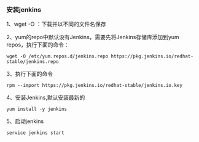 ### 安装jenkins

1、wget -O ：下载并以不同的文件名保存

2、yum的repo中默认没有Jenkins，需要先将Jenkins存储库添加到yum repos，执行下面的命令：

```$xslt
wget -O /etc/yum.repos.d/jenkins.repo https://pkg.jenkins.io/redhat-stable/jenkins.repo 
```

3、执行下面的命令

```$xslt
rpm --import https://pkg.jenkins.io/redhat-stable/jenkins.io.key
```

4、安装Jenkins,默认安装最新的

```$xslt
yum install -y jenkins
```
 
5、启动jenkins

```$xslt
service jenkins start
```
